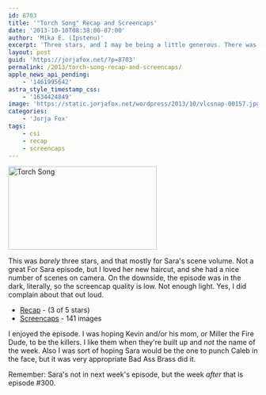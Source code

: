 ```yaml
---
id: 8703
title: '"Torch Song" Recap and Screencaps'
date: '2013-10-10T08:38:00-07:00'
author: 'Mika E. (Ipstenu)'
excerpt: 'Three stars, and I may be being a little generous. There was a good amount of screentime, mind you.'
layout: post
guid: 'https://jorjafox.net/?p=8703'
permalink: /2013/torch-song-recap-and-screencaps/
apple_news_api_pending:
    - '1461995642'
astra_style_timestamp_css:
    - '1634424849'
image: 'https://static.jorjafox.net/wordpress/2013/10/vlcsnap-00157.jpg'
categories:
    - 'Jorja Fox'
tags:
    - csi
    - recap
    - screencaps
---
```


<img class="alignright size-medium wp-image-8705" src="//jfo-static.net/wordpress/2013/10/vlcsnap-00157-300x168.jpg" alt="Torch Song" width="300" height="168" />

This was <em>barely</em> three stars, and that mostly for Sara's scene volume. Not a great For Sara episode, but I loved her new haircut, and she had a nice number of scenes on camera. On the downside, the episode was in the dark, literally, so the screencap quality is low. Not enough light. Yes, I did complain about that out loud.
<ul>
 	<li><a href="https://jorjafox.net/wiki/Torch_Song">Recap</a> - (3 of 5 stars)</li>
 	<li><a href="https://jorjafox.net/gallery/tv/csi/season14/03-torch">Screencaps</a> - 141 images</li>
</ul>
I enjoyed the episode. I was hoping Kevin and/or his mom, or Miller the Fire Dude, to be the killers. I like them when they're built up and <em>not</em> the name of the week. Also I was sort of hoping Sara would be the one to punch Caleb in the face, but it was very appropriate Bad Ass Brass did it.

Remember: Sara's not in next week's episode, but the week <em>after</em> that is episode #300.
